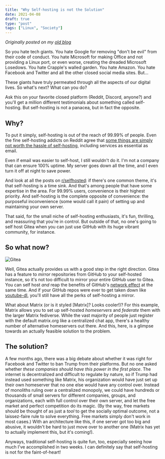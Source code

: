 ```yaml
---
title: "Why Self-hosting is not the Solution"
date: 2021-04-08
draft: true
type: "post"
tags: ["Linux", "Society"]
---
```



*Originally posted on my [old blog](https://git.exozy.me/Ta180m/blog/src/branch/main/_posts/2021-04-08-self-hosting-is-not-the-solution.md)*


So you hate tech giants. You hate Google for removing "don't be evil" from their code of conduct. You hate Microsoft for making Office and not providing a Linux port, or even worse, creating the dreaded Microsoft Losedows. You hate Crapple's walled garden. You hate Amazon. You hate Facebook and Twitter and all the other closed social media sites. But...

These giants have truly permeated through all the aspects of our digital lives. So what's next? What can you do?

Ask this on your favorite closed platform (Reddit, Discord, anyone?) and you'll get a million different testimonials about something called self-hosting. But self-hosting is not a panacea, but in fact the opposite.


## Why?

To put it simply, self-hosting is out of the reach of 99.99% of people. Even the fine self-hosting addicts on Reddit agree that [some things are simply not worth the hassle of self-hosting](https://www.reddit.com/r/selfhosted/comments/le717e/what_would_you_say_is_not_worth_the_trouble_of/), including services as essential as email.

Even if email was easier to self-host, I still wouldn't do it. I'm not a company that can ensure 100% uptime. My server goes down all the time, and I even turn it off at night to save power.

And look at all the posts on [r/selfhosted](https://www.reddit.com/r/selfhosted/top/?t=all): if there's one common theme, it's that self-hosting is a time sink. And that's among people that have some expertise in the area. For 99.99% users, convenience is their highest priority. And self-hosting is the complete opposite of convenience: the purposeful inconvenience (some would call it pain) of setting up and maintaining your own server.

That said, for the small niche of self-hosting enthusiasts, it's fun, thrilling, and reassuring that you're in control. But outside of that, no one's going to self host Gitea when you can just use GitHub with its huge vibrant community, for instance.


## So what now?

![Gitea](/img/gitea.png)

Well, Gitea actually provides us with a good step in the right direction. Gitea has a feature to *mirror* repositories from GitHub to your self-hosted instance, so it's not too difficult to mirror your entire GitHub user to Gitea. You can self host *and* reap the benefits of GitHub's [network effect](https://en.wikipedia.org/wiki/Network_effect) at the same time. And if your GitHub repos were ever to get taken down like [youtube-dl](https://github.com/github/dmca/pull/8127), you'll still have all the perks of self-hosting a mirror.

What about Matrix (or is it styled [Matrix]? Looks cooler!)? For this example, Matrix allows you to set up self-hosted *homeservers* and *federate* them with the larger Matrix fediverse. While the vast majority of people just register with the default matrix.org like a centralized chat app, there's a healthy number of alternative homeservers out there. And this, here, is a glimpse towards an actually feasible solution to the problem.


## The solution?

A few months ago, there was a big debate about whether it was right for Facebook and Twitter to ban Trump from their platforms. But no one asked whether *these companies should have this power in the first place*. The internet is decentralized and difficult to regulate by nature, so if Trump had instead used something like Matrix, his organization would have just set up their own homeserver that no one else would have any control over. Instead of monoliths ruling over a centralized monopoly, we could have hundreds or thousands of small servers for different companies, groups, and organizations, each with full control over their own server, and let the free market and perfect competition do its magic. (By the way, free markets should be thought of as just a *tool* to get the socially optimal outcome, not a laissez-faire rule to solve everything. Free markets simply don't work in most cases.) With an architecture like this, if one server got too big and abusive, it wouldn't be hard to just move over to another one (Matrix has yet to actually implement this, but it's coming!).

Anyways, traditional self-hosting is quite fun, too, especially seeing how much I've accomplished in two weeks. I can definitely say that self-hosting is not for the faint-of-heart!

